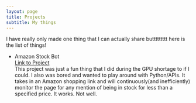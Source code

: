 ```yaml
---
layout: page
title: Projects
subtitle: My things
---
```


I have really only made one thing that I can actually share buttttttttt here is the list of things!

* Amazon Stock Bot  
[Link to Project](https://github.com/decampc/amazon-stock-bot)\
This project was just a fun thing that I did during the GPU shortage to if I could. I also was bored and wanted to play around with Python/APIs. It takes in an Amazon shopping link and will continuously(and inefficiently) monitor the page for any mention of being in stock for less than a specified price. It works. Not well. 